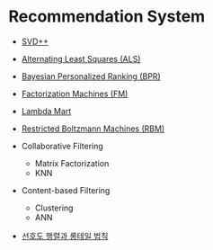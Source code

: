 Recommendation System
======================

- [SVD++](https://www.quora.com/Whats-the-difference-between-SVD-and-SVD++/answer/Xavier-Amatriain)
- [Alternating Least Squares (ALS)](https://www.quora.com/What-is-the-Alternating-Least-Squares-method-in-recommendation-systems-And-why-does-this-algorithm-work-intuition-behind-this/answer/Xavier-Amatriain)
- [Bayesian Personalized Ranking (BPR)](http://arxiv.org/pdf/1205.2618.pdf)
- [Factorization Machines (FM)](http://www.csie.ntu.edu.tw/~b97053/paper/Rendle2010FM.pdf)
- [Lambda Mart](http://research.microsoft.com/pubs/132652/MSR-TR-2010-82.pdf)
- [Restricted Boltzmann Machines (RBM)](http://www.machinelearning.org/proceedings/icml2007/papers/407.pdf)

- Collaborative Filtering 
  - Matrix Factorization
  - KNN
  
- Content-based Filtering 
  - Clustering
  - ANN

- [선호도 행렬과 롱테일 법칙](https://steemit.com/recommender/@saemi32/2lrvhy)
